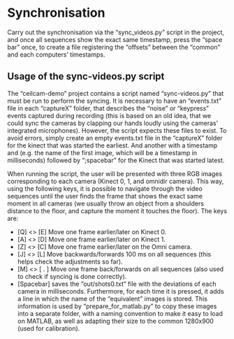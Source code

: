 # Synchronisation

Carry out the synchronisation via the “sync_videos.py” script in the project, and once all sequences show the exact same timestamp, press the “space bar” once, to create a file registering the “offsets” between the “common” and each computers’ timestamps.

## Usage of the sync-videos.py script

The “ceilcam-demo” project contains a script named “sync-videos.py” that must be run to perform the syncing. It is necessary to have an “events.txt” file in each “captureX” folder, that describes the “noise” or “keypress” events captured during recording (this is based on an old idea, that we could sync the cameras by clapping our hands loudly using the cameras’ integrated microphones). However, the script expects these files to exist. To avoid errors, simply create an empty events.txt file in the “captureX” folder for the kinect that was started the earliest. And another with a timestamp and (e.g. the name of the first image, which will be a timestamp in milliseconds) followed by “;spacebar” for the Kinect that was started latest.

When running the script, the user will be presented with three RGB images corresponding to each camera (Kinect 0, 1, and omnidir camera). This way, using the following keys, it is possible to navigate through the video sequences until the user finds the frame that shows the exact same moment in all cameras (we usually throw an object from a shoulders distance to the floor, and capture the moment it touches the floor). The keys are:

- [Q] <> [E] Move one frame earlier/later on Kinect 0.
- [A] <> [D] Move one frame earlier/later on Kinect 1.
- [Z] <> [C] Move one frame earlier/later on the Omni camera.
- [J] <> [L] Move backwards/forwards 100 ms on all sequences (this helps check the adjustments so far).
- [M] <> [ . ] Move one frame back/forwards on all sequences (also used to check if syncing is done correctly).
- [Spacebar] saves the “out/shots0.txt” file with the deviations of each camera in milliseconds. Furthermore, for each time it is pressed, it adds a line in which the name of the “equivalent” images is stored. This information is used by “prepare_for_matlab.py” to copy these images into a separate folder, with a naming convention to make it easy to load on MATLAB, as well as adapting their size to the common 1280x900 (used for calibration).